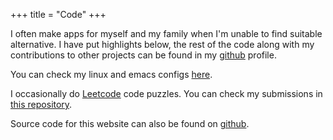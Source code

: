 +++
title = "Code"
+++

I often make apps for myself and my family when I'm unable to find
suitable alternative. I have put highlights below, the rest of the code
along with my contributions to other projects can be found in my
[github](https://github.com/ap4y) profile.

You can check my linux and emacs configs [here](https://github.com/ap4y/dotfiles).

I occasionally do [Leetcode](https://leetcode.com/ap4y/) code puzzles. You
can check my submissions in [this repository](https://github.com/ap4y/leetcode).

Source code for this website can also be found on [github](https://github.com/ap4y/ap4y_me).
